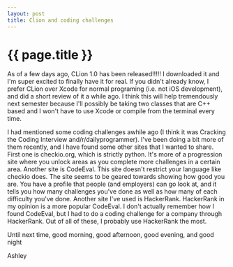 ```yaml
---
layout: post
title: Clion and coding challenges
---
```


{{ page.title }}
=============

As of a few days ago, CLion 1.0 has been released!!!!! I downloaded it and I'm super excited to finally have it for real. If you didn't already know, I prefer CLion over Xcode for normal programing (i.e. not iOS development), and did a short review of it a while ago. I think this will help tremendously next semester because I'll possibly be taking two classes that are C++ based and I won't have to use Xcode or compile from the terminal every time.

I had mentioned some coding challenges awhile ago (I think it was Cracking the Coding Interview and/r/dailyprogrammer). I've been doing a bit more of them recently, and I have found some other sites that I wanted to share.  First one is checkio.org, which is strictly python. It's more of a progression site where you unlock areas as you complete more challenges in a certain area. Another site is CodeEval. This site doesn't restrict your language like checkio does. The site seems to be geared towards showing how good you are. You have a profile that people (and employers) can go look at, and it tells you how many challenges you've done as well as how many of each difficulty you've done. Another site I've used is HackerRank. HackerRank in my opinion is a more popular CodeEval. I don't actually remember how I found CodeEval, but I had to do a coding challenge for a company through HackerRank. Out of all of these, I probably use HackerRank the most.

Until next time, good morning, good afternoon, good evening, and good night

Ashley